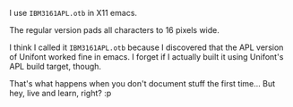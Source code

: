 I use `IBM3161APL.otb` in X11 emacs.

The regular version pads all characters to 16 pixels wide.

I think I called it `IBM3161APL.otb` because I discovered that the APL version
of Unifont worked fine in emacs. I forget if I actually built it using
Unifont's APL build target, though.

That's what happens when you don't document stuff the first time... But hey,
live and learn, right? :p
